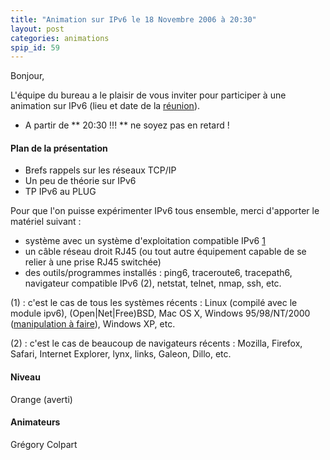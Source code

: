 ```yaml
---
title: "Animation sur IPv6 le 18 Novembre 2006 à 20:30"
layout: post
categories: animations
spip_id: 59
---
```

Bonjour,


L'équipe du bureau a le plaisir de vous inviter pour participer à une animation sur IPv6 (lieu et date de la [réunion](/association/les-reunions-du-plug/)).

- A partir de ** 20:30 !!! ** ne soyez pas en retard !



#### Plan de la présentation ####

* Brefs rappels sur les réseaux TCP/IP
* Un peu de théorie sur IPv6
* TP IPv6 au PLUG

Pour que l'on puisse expérimenter IPv6 tous ensemble, merci d'apporter le matériel suivant :

* système avec un système d'exploitation compatible IPv6 [1]()
* un câble réseau droit RJ45 (ou tout autre équipement capable de se relier à une prise RJ45 switchée)
* des outils/programmes installés : ping6, traceroute6, tracepath6, navigateur compatible IPv6 (2), netstat, telnet, nmap, ssh, etc.

(1) : c'est le cas de tous les systèmes récents : Linux (compilé avec le module ipv6), (Open|Net|Free)BSD, Mac OS X, Windows 95/98/NT/2000 ([manipulation à faire](http://www.ipv6.org/impl/windows.html)), Windows XP, etc.

(2) : c'est le cas de beaucoup de navigateurs récents : Mozilla, Firefox, Safari, Internet Explorer, lynx, links, Galeon, Dillo, etc.



#### Niveau ####

Orange (averti)


#### Animateurs ####

Grégory Colpart


